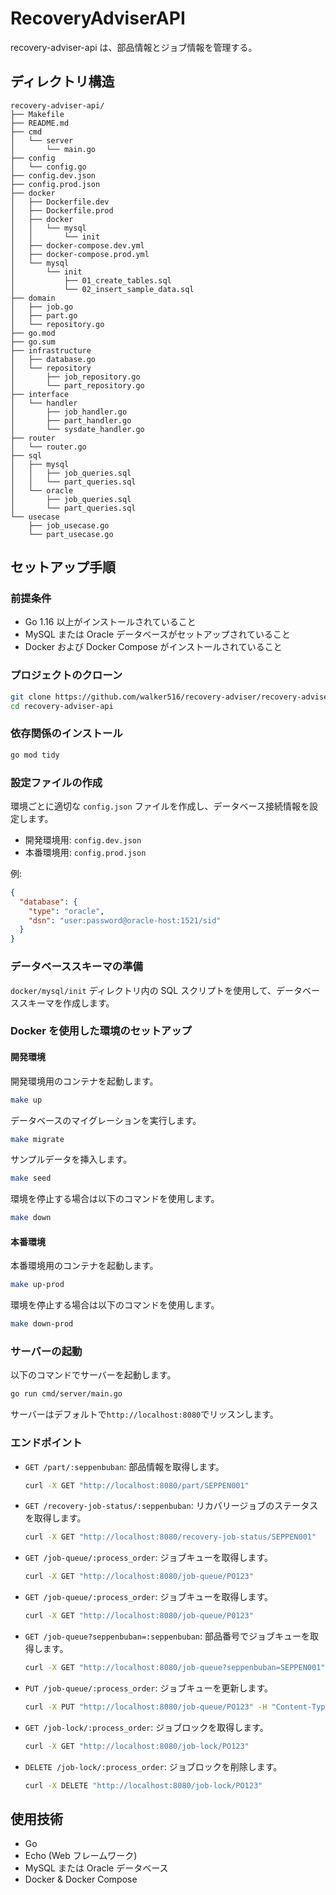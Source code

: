 # RecoveryAdviserAPI

recovery-adviser-api は、部品情報とジョブ情報を管理する。

## ディレクトリ構造

```
recovery-adviser-api/
├── Makefile
├── README.md
├── cmd
│   └── server
│       └── main.go
├── config
│   └── config.go
├── config.dev.json
├── config.prod.json
├── docker
│   ├── Dockerfile.dev
│   ├── Dockerfile.prod
│   ├── docker
│   │   └── mysql
│   │       └── init
│   ├── docker-compose.dev.yml
│   ├── docker-compose.prod.yml
│   └── mysql
│       └── init
│           ├── 01_create_tables.sql
│           └── 02_insert_sample_data.sql
├── domain
│   ├── job.go
│   ├── part.go
│   └── repository.go
├── go.mod
├── go.sum
├── infrastructure
│   ├── database.go
│   └── repository
│       ├── job_repository.go
│       └── part_repository.go
├── interface
│   └── handler
│       ├── job_handler.go
│       ├── part_handler.go
│       └── sysdate_handler.go
├── router
│   └── router.go
├── sql
│   ├── mysql
│   │   ├── job_queries.sql
│   │   └── part_queries.sql
│   └── oracle
│       ├── job_queries.sql
│       └── part_queries.sql
└── usecase
    ├── job_usecase.go
    └── part_usecase.go
```

## セットアップ手順

### 前提条件

- Go 1.16 以上がインストールされていること
- MySQL または Oracle データベースがセットアップされていること
- Docker および Docker Compose がインストールされていること

### プロジェクトのクローン

```sh
git clone https://github.com/walker516/recovery-adviser/recovery-adviser-api.git
cd recovery-adviser-api
```

### 依存関係のインストール

```sh
go mod tidy
```

### 設定ファイルの作成

環境ごとに適切な `config.json` ファイルを作成し、データベース接続情報を設定します。

- 開発環境用: `config.dev.json`
- 本番環境用: `config.prod.json`

例:

```json
{
  "database": {
    "type": "oracle",
    "dsn": "user:password@oracle-host:1521/sid"
  }
}
```

### データベーススキーマの準備

`docker/mysql/init` ディレクトリ内の SQL スクリプトを使用して、データベーススキーマを作成します。

### Docker を使用した環境のセットアップ

#### 開発環境

開発環境用のコンテナを起動します。

```sh
make up
```

データベースのマイグレーションを実行します。

```sh
make migrate
```

サンプルデータを挿入します。

```sh
make seed
```

環境を停止する場合は以下のコマンドを使用します。

```sh
make down
```

#### 本番環境

本番環境用のコンテナを起動します。

```sh
make up-prod
```

環境を停止する場合は以下のコマンドを使用します。

```sh
make down-prod
```

### サーバーの起動

以下のコマンドでサーバーを起動します。

```sh
go run cmd/server/main.go
```

サーバーはデフォルトで`http://localhost:8080`でリッスンします。

### エンドポイント

- `GET /part/:seppenbuban`: 部品情報を取得します。

  ```sh
  curl -X GET "http://localhost:8080/part/SEPPEN001"
  ```

- `GET /recovery-job-status/:seppenbuban`: リカバリージョブのステータスを取得します。

  ```sh
  curl -X GET "http://localhost:8080/recovery-job-status/SEPPEN001"
  ```

- `GET /job-queue/:process_order`: ジョブキューを取得します。

  ```sh
  curl -X GET "http://localhost:8080/job-queue/PO123"
  ```

- `GET /job-queue/:process_order`: ジョブキューを取得します。

  ```sh
  curl -X GET "http://localhost:8080/job-queue/P0123"
  ```

- `GET /job-queue?seppenbuban=:seppenbuban`: 部品番号でジョブキューを取得します。

  ```sh
  curl -X GET "http://localhost:8080/job-queue?seppenbuban=SEPPEN001"
  ```

- `PUT /job-queue/:process_order`: ジョブキューを更新します。

  ```sh
  curl -X PUT "http://localhost:8080/job-queue/PO123" -H "Content-Type: application/json" -d '{"status": "completed", "host": "host2"}'
  ```

- `GET /job-lock/:process_order`: ジョブロックを取得します。

  ```sh
  curl -X GET "http://localhost:8080/job-lock/PO123"
  ```

- `DELETE /job-lock/:process_order`: ジョブロックを削除します。
  ```sh
  curl -X DELETE "http://localhost:8080/job-lock/PO123"
  ```

## 使用技術

- Go
- Echo (Web フレームワーク)
- MySQL または Oracle データベース
- Docker & Docker Compose
